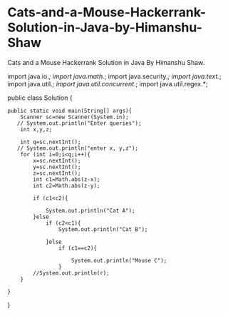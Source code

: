 # Cats-and-a-Mouse-Hackerrank-Solution-in-Java-by-Himanshu-Shaw
Cats and a Mouse Hackerrank Solution in Java By Himanshu Shaw. 

import java.io.*;
import java.math.*;
import java.security.*;
import java.text.*;
import java.util.*;
import java.util.concurrent.*;
import java.util.regex.*;

public class Solution {

    public static void main(String[] args){
        Scanner sc=new Scanner(System.in);
       // System.out.println("Enter queries");
        int x,y,z;

        int q=sc.nextInt();
       // System.out.println("enter x, y,z");
        for (int i=0;i<q;i++){
            x=sc.nextInt();
            y=sc.nextInt();
            z=sc.nextInt();
            int c1=Math.abs(z-x);
            int c2=Math.abs(z-y);

            if (c1<c2){

                System.out.println("Cat A");
            }else
                if (c2<c1){
                    System.out.println("Cat B");

                }else
                    if (c1==c2){

                        System.out.println("Mouse C");
                    }
            //System.out.println(r);
        }

    }
}
